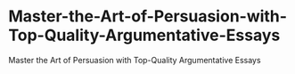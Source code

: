 # Master-the-Art-of-Persuasion-with-Top-Quality-Argumentative-Essays
Master the Art of Persuasion with Top-Quality Argumentative Essays
